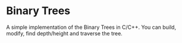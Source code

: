 Binary Trees
===============

A simple implementation of the Binary Trees in C/C++. You can build, modify, find depth/height and traverse the tree.

